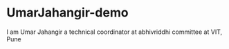 # UmarJahangir-demo
I am Umar Jahangir a technical coordinator at abhivriddhi committee at VIT, Pune
